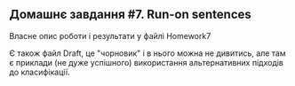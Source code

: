 ## Домашнє завдання #7. Run-on sentences

Власне опис роботи і результати у файлі Homework7

Є також файл Draft, це "чорновик" і в нього можна не дивитись, але там є приклади (не дуже успішного) використання альтернативних підходів до класифікації.